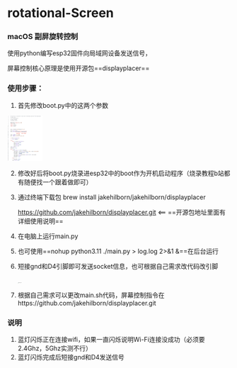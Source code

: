 # rotational-Screen

### macOS 副屏旋转控制

使用python编写esp32固件向局域网设备发送信号，

屏幕控制核心原理是使用开源包==displayplacer==



### 使用步骤：

1. 首先修改boot.py中的这两个参数

<img src="https://github.com/u679c/rotational-Screen/blob/main/截屏2024-03-09%20下午11.48.44.png" alt="截屏2024-03-09 下午11.48.44" style="zoom:10%;" /> 

2. 修改好后将boot.py烧录进esp32中的boot作为开机启动程序（烧录教程b站都有随便找一个跟着做即可）

3. 通过终端下载包 brew install jakehilborn/jakehilborn/displayplacer

   https://github.com/jakehilborn/displayplacer.git  <==  ==开源包地址里面有详细使用说明==

4. 在电脑上运行main.py

5. 也可使用==nohup python3.11 ./main.py > log.log 2>&1 &==在后台运行

6. 短接gnd和D4引脚即可发送socket信息，也可根据自己需求改代码改引脚

   <img src="https://github.com/u679c/rotational-Screen/blob/main/IMG_3720.jpg" alt="IMG_3720" style="zoom:10%;" /> 

7. 根据自己需求可以更改main.sh代码，屏幕控制指令在https://github.com/jakehilborn/displayplacer.git


### 说明
1. 蓝灯闪烁正在连接wifi，如果一直闪烁说明Wi-Fi连接没成功（必须要2.4Ghz，5Ghz实测不行）
2. 蓝灯闪烁完成后短接gnd和D4发送信号
